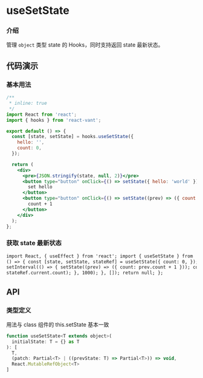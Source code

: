 # useSetState

### 介绍

管理 `object` 类型 state 的 Hooks，同时支持返回 state 最新状态。

## 代码演示

### 基本用法

```jsx
/**
 * inline: true
 */
import React from 'react';
import { hooks } from 'react-vant';

export default () => {
  const [state, setState] = hooks.useSetState({
    hello: '',
    count: 0,
  });

  return (
    <div>
      <pre>{JSON.stringify(state, null, 2)}</pre>
      <button type="button" onClick={() => setState({ hello: 'world' })}>
        set hello
      </button>
      <button type="button" onClick={() => setState((prev) => ({ count: prev.count + 1 }))}>
        count + 1
      </button>
    </div>
  );
};
```

### 获取 state 最新状态

```html
import React, { useEffect } from 'react'; import { useSetState } from 'react-vant'; export default
() => { const [state, setState, stateRef] = useSetState({ count: 0, }); useEffect(() => {
setInterval(() => { setState((prev) => ({ count: prev.count + 1 })); console.log(state.count,
stateRef.current.count); }, 1000); }, []); return null; };
```

## API

### 类型定义

用法与 class 组件的 this.setState 基本一致

```js
function useSetState<T extends object>(
  initialState: T = {} as T
): [
  T,
  (patch: Partial<T> | ((prevState: T) => Partial<T>)) => void,
  React.MutableRefObject<T>
]
```
